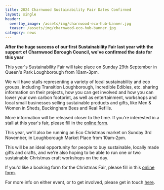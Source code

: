 ```yaml
---
title: 2024 Charnwood Sustainability Fair Dates Confirmed
layout: single
header:
  overlay_image: /assets/img/charnwood-eco-hub-banner.jpg
  teaser: /assets/img/charnwood-eco-hub-banner.jpg
category: news
---
```


**After the huge success of our first Sustainability Fair last year with the support of Charnwood Borough Council, we've confirmed the date for this year**

This year's Sustainability Fair will take place on Sunday 29th September in Queen's Park Loughborough from 10am-3pm.

We will have stalls representing a variety of local sustainability and eco groups, including Transition Loughborough, Incredible Edibles, etc. sharing information on their projects, how you can get involved and how you can lower your own carbon footprint, as well as entertainment, workshops and local small businesses selling sustainable products and gifts, like Men & Women in Sheds, Buckingham Bees and Real Refills.

More information will be released closer to the time. If you're interested in a stall at this year's fair, please fill in the [online form](https://docs.google.com/forms/d/e/1FAIpQLSfTu-HmTfaZ4_FrDv7zaPaH_mOjxmKNdRYPEyvUMgBSLuDnRw/viewform). 

This year, we'll also be running an Eco Christmas market on Sunday 3rd November, in Loughborough Market Place from 10am-2pm.

This will be an ideal opportunity for people to buy sustainable, locally made gifts and crafts, and we're also hoping to be able to run one or two sustainable Christmas craft workshops on the day.

If you'd like a booking form for the Christmas Fair, please fill in this [online form](https://docs.google.com/forms/d/e/1FAIpQLSdKnbgxTxKBcZXkcQ5RoXsCCm-Jc1uAh2cm8lDqqiHZe4Zs4Q/viewform).

For more info on either event, or to get involved, please get in touch [here](/contact).

